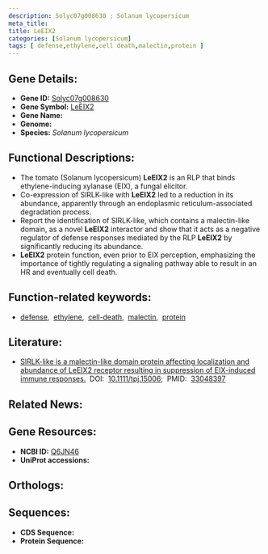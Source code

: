 ```yaml
---
description: Solyc07g008630 ; Solanum lycopersicum
meta_title:
title: LeEIX2
categories: [Solanum lycopersicum]
tags: [ defense,ethylene,cell death,malectin,protein ]
---
```


## Gene Details:
- **Gene ID:** [Solyc07g008630]()
- **Gene Symbol:** <u>LeEIX2</u>
- **Gene Name:** 
- **Genome:** []()
- **Species:** *Solanum lycopersicum*

## Functional Descriptions:
   - The tomato (Solanum lycopersicum) **LeEIX2** is an RLP that binds ethylene-inducing xylanase (EIX), a fungal elicitor.
   - Co-expression of SlRLK-like with **LeEIX2** led to a reduction in its abundance, apparently through an endoplasmic reticulum-associated degradation process. 
   - Report the identification of SlRLK-like, which contains a malectin-like domain, as a novel **LeEIX2** interactor and show that it acts as a negative regulator of defense responses mediated by the RLP **LeEIX2** by significantly reducing its abundance.
   - **LeEIX2** protein function, even prior to EIX perception, emphasizing the importance of tightly regulating a signaling pathway able to result in an HR and eventually cell death.

## Function-related keywords:
   - [defense](/tags/defense/),&nbsp;&nbsp;[ethylene](/tags/ethylene/),&nbsp;&nbsp;[cell-death](/tags/cell-death/),&nbsp;&nbsp;[malectin](/tags/malectin/),&nbsp;&nbsp;[protein](/tags/protein/)

## Literature:
   - [SlRLK-like is a malectin-like domain protein affecting localization and abundance of LeEIX2 receptor resulting in suppression of EIX-induced immune responses.](https://doi.org/10.1111/tpj.15006)&nbsp;&nbsp;DOI:&nbsp;&nbsp;[10.1111/tpj.15006](https://doi.org/10.1111/tpj.15006);&nbsp;&nbsp;PMID:&nbsp;&nbsp;[33048397](https://pubmed.ncbi.nlm.nih.gov/33048397/)

## Related News:

## Gene Resources:
- **NCBI ID:**  [Q6JN46](https://www.ncbi.nlm.nih.gov/gene/?term=Q6JN46)
- **UniProt accessions:**  [](https://www.uniprot.org/uniprotkb//entry)

## Orthologs:

## Sequences:
- **CDS Sequence:**
- **Protein Sequence:**
